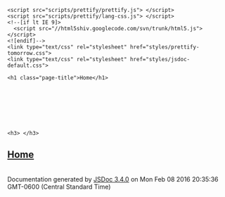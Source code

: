 <!DOCTYPE html>
<html lang="en">
<head>
    <meta charset="utf-8">
    <title>JSDoc: Home</title>

    <script src="scripts/prettify/prettify.js"> </script>
    <script src="scripts/prettify/lang-css.js"> </script>
    <!--[if lt IE 9]>
      <script src="//html5shiv.googlecode.com/svn/trunk/html5.js"></script>
    <![endif]-->
    <link type="text/css" rel="stylesheet" href="styles/prettify-tomorrow.css">
    <link type="text/css" rel="stylesheet" href="styles/jsdoc-default.css">
</head>

<body>

<div id="main">

    <h1 class="page-title">Home</h1>

    



    


    <h3> </h3>










    









</div>

<nav>
    <h2><a href="index.html">Home</a></h2>
</nav>

<br class="clear">

<footer>
    Documentation generated by <a href="https://github.com/jsdoc3/jsdoc">JSDoc 3.4.0</a> on Mon Feb 08 2016 20:35:36 GMT-0600 (Central Standard Time)
</footer>

<script> prettyPrint(); </script>
<script src="scripts/linenumber.js"> </script>
</body>
</html>
